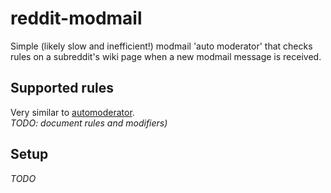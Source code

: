 # reddit-modmail

Simple (likely slow and inefficient!) modmail 'auto moderator' that checks rules on a subreddit's wiki page when a new modmail message is received.

## Supported rules
Very similar to [automoderator](https://www.reddit.com/wiki/automoderator/full-documentation).  
_TODO: document rules and modifiers)_

## Setup

_TODO_